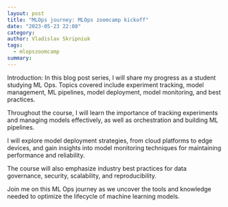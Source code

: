```yaml
---
layout: post
title: "MLOps journey: MLOps zoomcamp kickoff"
date: "2023-05-23 22:08"
category: 
author: Vladislav Skripniuk
tags:
  - mlopszoomcamp
summary: 
---
```


Introduction:
In this blog post series, I will share my progress as a student studying ML Ops. Topics covered include experiment tracking, model management, ML pipelines, model deployment, model monitoring, and best practices.

Throughout the course, I will learn the importance of tracking experiments and managing models effectively, as well as orchestration and building ML pipelines.

I will explore model deployment strategies, from cloud platforms to edge devices, and gain insights into model monitoring techniques for maintaining performance and reliability.

The course will also emphasize industry best practices for data governance, security, scalability, and reproducibility.

Join me on this ML Ops journey as we uncover the tools and knowledge needed to optimize the lifecycle of machine learning models.
